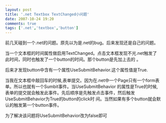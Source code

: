 ```yaml
---
layout: post
title: '.net Textbox TextChanged小问题'
date: 2007-10-24 19:20
comments: true
tags: ['.net','textbox','button']
---
```


前几天碰到一个.net的问题。原先以为是.net的bug。后来发现还是自己的问题。

当一个文本框的时间属性做启用TextChanged。点击文本框发现不光.net触发了此时间，同时也触发了一个button的时间。那个button是先加上去的
。

后来才发现button中含有一个属性UseSubmitBehavior.这个属性值是True.

当我在文本框中敲回车的时候,表单提交。因为在.net中一个Page只有一个form表单。所以也就有一个Sumbit事件。当UseSubmitBehavior
的属性是True的时候,表单的提交就会触发此事件。先后顺序是先触发点击事件，然后触发UseSubmitBehavior为True的button的click时
间。当然如果有多个button就会默认的触发第一个button事件。

为了解决该问题将UseSubmitBehavior改为false即可

